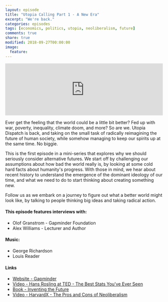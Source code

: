 ```yaml
---
layout: episode
title: "Utopia Calling Part 1 - A New Era"
excerpt: "We're back."
categories: episodes
tags: [economics, politics, utopia, neoliberalism, future]
comments: true
share: true
modified: 2018-09-27T00:00:00
image:
  feature:
---
```


<iframe width="100%" height="166" scrolling="no" frameborder="no" allow="autoplay" src="https://w.soundcloud.com/player/?url=https%3A//api.soundcloud.com/tracks/505665102&color=%23ff5500&auto_play=false&hide_related=false&show_comments=true&show_user=true&show_reposts=false&show_teaser=true"></iframe>

Ever get the feeling that the world could be a little bit better? Fed up with war, poverty, inequality, climate doom, and more? So are we. Utopia Dispatch is back, and taking on the small task of radically reimagining the future of human society, while somehow managing to keep our spirits up at the same time. No biggie.

This is the first episode in a mini-series that explores why we should seriously consider alternative futures. We start off by challenging our assumptions about how bad the world really is, by looking at some cold hard facts about humanity's progress. With those in mind, we hear about recent history to understand the emergence of the dominant ideology of our time, and what we need to do to start thinking about creating something new.

Follow us as we embark on a journey to figure out what a better world might look like, by talking to people thinking big ideas and taking radical action.

#### This episode features interviews with:
- Olof Granstrom - Gapminder Foundation
- Alex Williams - Lecturer and Author

#### Music:
- George Richardson
- Louis Reader

#### Links

- [Website - Gapminder](https://gapminder.org/tools/)
- [Video - Hans Rosling at TED - The Best Stats You've Ever Seen](https://www.youtube.com/watch?v=hVimVzgtD6w)
- [Book - Inventing the Future](https://www.versobooks.com/books/2315-inventing-the-future)
- [Video - HarvardX - The Pros and Cons of Neoliberalism](https://www.youtube.com/watch?v=t41rFqVpB1I)

